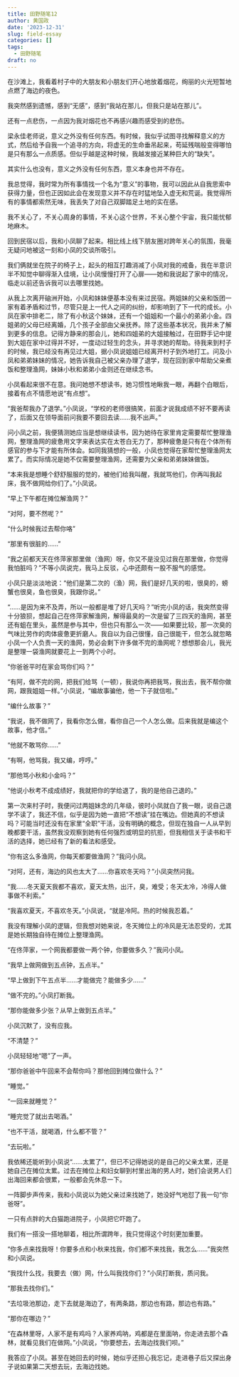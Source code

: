 ```yaml
---
title: 田野随笔12
author: 黄国政
date: '2023-12-31'
slug: field-essay
categories: []
tags:
  - 田野随笔
draft: no
---
```


在沙滩上，我看着村子中的大朋友和小朋友们开心地放着烟花，绚丽的火光短暂地点燃了海边的夜色。

我突然感到遗憾，感到“无感”，感到“我站在那儿，但我只是站在那儿”。

还有一点悲伤，一点因为我对烟花也不再感兴趣而感受到的悲伤。

<!--more-->

梁永佳老师说，意义之外没有任何东西。有时候，我似乎试图寻找解释意义的方式，然后给予自我一个追寻的方向，将虚无的生命垂吊起来，苟延残喘般变得哪怕是只有那么一点质感。但似乎越是这种时候，我越发接近某种巨大的“缺失”。

其实什么也没有，意义之外没有任何东西，意义本身也并不存在。

我总觉得，我时常为所有事情找一个名为“意义”的事物，我可以因此从自我思索中获得力量，但也正因如此会在发现意义并不存在时猛地坠入虚无和荒诞。我觉得所有的事情都索然无味，我丢失了对自己双脚踏足土地的实在感。

我不关心了，不关心周身的事情，不关心这个世界，不关心整个宇宙，我只能忧郁地麻木。

回到民宿以后，我和小凤聊了起来。相比线上线下朋友圈对跨年关心的氛围，我毫无疑问地被这一刻和小凤的交谈所吸引。

我们俩就坐在院子的椅子上，起头的相互打趣消减了小凤对我的戒备，我在半意识半不知觉中聊得渐入佳境，让小凤慢慢打开了心扉——她和我说起了家中的情况，临走以前还告诉我可以去哪里找她。

从我上次离开硇洲开始，小凤和妹妹便基本没有来过民宿。两姐妹的父亲和饭团一家有着矛盾和过节，尽管只是上一代人之间的纠纷，却影响到了下一代的成长。小凤在家中排老二，除了有小秋这个妹妹，还有一个姐姐和一个最小的弟弟小金。四姐弟的父母已经离婚，几个孩子全部由父亲抚养。除了这些基本状况，我并未了解到更多的信息。记得方静来的那会儿，她和四姐弟的大姐接触过，在田野手记中提到大姐在家中过得并不好，一度动过轻生的念头，并寻求她的帮助。待我来到村子的时候，我已经没有再见过大姐，据小凤说姐姐已经离开村子到外地打工。问及小凤和弟弟妹妹的情况，她告诉我自己被父亲办理了退学，现在回到家中帮助父亲煮饭和整理渔网，妹妹小秋和弟弟小金则还在继续念书。

小凤看起来很不在意。我问她想不想读书，她习惯性地瞅我一眼，再翻个白眼后，接着有点不情愿地说“有点想”。

“我爸帮我办了退学。”小凤说，“学校的老师很搞笑，前面才说我成绩不好不要再读了，后面又在领导面前问我要不要回去读……我不出声。”

问小凤之前，我便猜测她应当是想继续读书，因为她待在家里肯定需要帮忙整理渔网，整理渔网的疲惫用文字来表达实在太苍白无力了，那种疲惫是只有在个体所有感官的参与下才能有所体会。如同我猜想的一般，小凤也觉得在家帮忙整理渔网太累了。而实际情况是她不仅需要整理渔网，还需要为父亲和弟弟妹妹做饭。

“本来我是想睡个舒舒服服的觉的，被他们给我叫醒，我就骂他们，你再叫我起床，我不做网给你们了。”小凤说。

“早上下午都在摊位解渔网？”

“对阿，要不然呢？”

“什么时候我过去帮你咯”

“那里有很脏的……”

“我之前都天天在佟萍家那里做（渔网）呀，你又不是没见过我在那里做，你觉得我怕脏吗？”不等小凤说完，我马上反驳，心中还颇有一股不服气的感觉。

小凤只是淡淡地说：“他们是第二次的（渔）网，我们是好几天的啦，很臭的，螃蟹也很臭，鱼也很臭，我跟你说。”

“……是因为来不及弄，所以一般都是堆了好几天吗？”听完小凤的话，我突然变得十分狼狈，想起自己在佟萍家解渔网，解得最臭的一次是留了三四天的渔网，甚至还有蛆在里头，虽然是参与其中，但也只有那么一次——如果要比较，那一次臭的气味比劳作的肉体疲惫更折磨人。我自以为自己很懂，自己很能干，但怎么就忽略小凤一个人负责一天的渔网，势必会剩下许多做不完的渔网呢？想想那会儿，我光是整理一袋渔网就要花上一到两个小时。

“你爸爸平时在家会骂你们吗？”

“有阿，做不完的网，把我们给骂（一顿），我说你再把我骂，我出去，我不帮你做网，跟我姐姐一样。”小凤说，“编故事骗他，他一下子就信啦。”

“编什么故事？”

“我说，我不做网了，我看你怎么做，看你自己一个人怎么做。后来我就是编这个故事，他才信。”

“他就不敢骂你……”

“有啊，他骂我，我又编，哼哼。”

“那他骂小秋和小金吗？”

“他说小秋考不成成绩好，我就把你的学给退了，我的是他自己退的。”

第一次来村子时，我便问过两姐妹念的几年级，彼时小凤就白了我一眼，说自己退学不读了，我还不信，似乎是因为她一直把“不想读”挂在嘴边。但她真的不想读吗？可能当时还没有在家里“全职”干活，没有明确的概念，但现在独自一人从早到晚都要干活，虽然我没观察到她有任何强烈或明显的抗拒，但我相信关于读书和干活的选择，她已经有了新的看法和感受。

“你有这么多渔网，你每天都要做渔网？”我问小凤。

“对阿，还有，海边的风也太大了……你喜欢冬天吗？”小凤突然问我。

“我……冬天夏天我都不喜欢，夏天太热，出汗，臭，难受；冬天太冷，冷得人做事做不利索。”

“我喜欢夏天，不喜欢冬天。”小凤说，“就是冷阿。热的时候我忍着。”

我没有理解小凤的逻辑，但我想对她来说，冬天摊位上的冷风是无法忍受的，尤其是她长期独自待在摊位上整理渔网。

“在佟萍家，一个网我都要做一两个钟，你要做多久？”我问小凤。

“我早上做网做到五点钟，五点半。”

“早上做到下午五点半……才能做完？能做多少……”

“做不完的。”小凤打断我。

“那你能做多少张？从早上做到五点半。”

小凤沉默了，没有应我。

“不清楚？”

小凤轻轻地“嗯”了一声。

“那你爸爸中午回来不会帮你吗？那他回到摊位做什么？”

“睡觉。”

“一回来就睡觉？”

“睡完觉了就出去喝酒。”

“也不干活，就喝酒，什么都不管？”

“去玩啦。”

我依稀还能听到小凤说“……太累了”，但已不记得她说的是自己的父亲太累，还是她自己在摊位太累。过去在摊位上和妇女聊到村里出海的男人时，她们会说男人们出海回来都会很累，一般都会先休息一下。

一阵脚步声传来，我和小凤说以为她父亲过来找她了，她没好气地怼了我一句“你爸呀”。

一只有点胖的大白猫跑进院子，小凤把它吓跑了。

我们有一搭没一搭地聊着，相比所谓跨年，我只觉得这个时刻更加重要。

“你多点来找我呀！你要多点和小秋来找我，你们都不来找我，我怎么……”我突然和小凤说。

“我找什么找，我要去（做）网，什么叫我找你们？”小凤打断我，质问我。

“那我去找你们。”

“去垃圾池那边，走下去就是海边了，有两条路，那边也有路，那边也有路。”

“那你在哪边？”

“在森林里呀，人家不是有鸡吗？人家养鸡呐，鸡都是在里面呐，你走进去那个森林，就看见我们在做网。”小凤说，“你要想去，去海边找我们呗。”

我答应了小凤。甚至在她回去的时候，她似乎还担心我忘记，走进巷子后又探出身子说如果第二天想去玩，去海边找她。